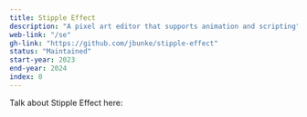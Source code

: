 ```yaml
---
title: Stipple Effect
description: "A pixel art editor that supports animation and scripting"
web-link: "/se"
gh-link: "https://github.com/jbunke/stipple-effect"
status: "Maintained"
start-year: 2023
end-year: 2024
index: 0
---
```


<!-- TODO -->
Talk about Stipple Effect here: